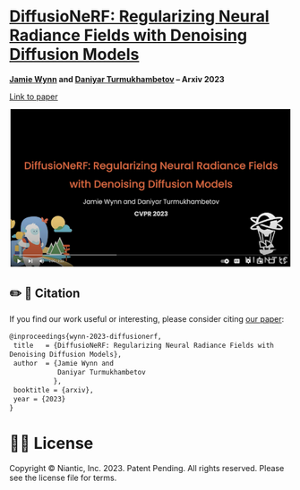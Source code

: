 # [DiffusioNeRF: Regularizing Neural Radiance Fields with Denoising Diffusion Models](https://arxiv.org/abs/2302.12231)

**[Jamie Wynn](https://scholar.google.com/citations?user=ASP-uu4AAAAJ&hl=en&oi=ao) and [Daniyar Turmukhambetov](https://scholar.google.com/citations?user=ELFm0CgAAAAJ&hl=en&oi=ao) – Arxiv 2023**


[Link to paper](https://arxiv.org/abs/2302.12231)  

<!--
<p align="center">
  <img src="assets/teaser.png" alt="Regularizing NeRF reconstructions with
Denoising Diffusion Models" width="500" />
</p>
-->

<p align="center">
  <a
href="https://storage.googleapis.com/niantic-lon-static/research/diffusionerf/2min.mp4">
  <img src="assets/video_thumbnail.png" alt="5 minute video" width="500">
  </a>
</p>



## ✏️ 📄 Citation

If you find our work useful or interesting, please consider citing [our paper](https://arxiv.org/abs/2302.12231):

```
@inproceedings{wynn-2023-diffusionerf,
 title   = {DiffusioNeRF: Regularizing Neural Radiance Fields with Denoising Diffusion Models},
 author  = {Jamie Wynn and
            Daniyar Turmukhambetov
           },
 booktitle = {arxiv},
 year = {2023}
}
```


# 👩‍⚖️ License
Copyright © Niantic, Inc. 2023. Patent Pending. All rights reserved. Please see the license file for terms.

